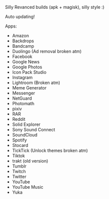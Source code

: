 Silly Revanced builds (apk + magisk), silly style :)

Auto updating!

Apps:
- Amazon
- Backdrops
- Bandcamp
- Duolingo (Ad removal broken atm)
- Facebook
- Google News
- Google Photos
- Icon Pack Studio
- Instagram
- Lightroom (Broken atm)
- Meme Generator
- Messenger
- NetGuard
- Photomath
- pixiv
- RAR
- Reddit
- Solid Explorer
- Sony Sound Connect
- SoundCloud
- Spotify
- Stocard
- TickTick (Unlock themes broken atm)
- Tiktok
- trakt (old version)
- Tumblr
- Twitch
- Twitter
- YouTube
- YouTube Music
- Yuka